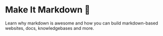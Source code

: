 # Make It Markdown 🚀

Learn why markdown is awesome and how you can build markdown-based websites, docs, knowledgebases and more.
